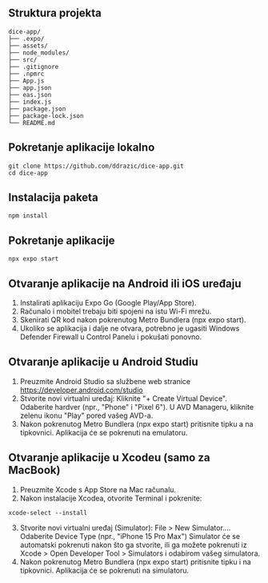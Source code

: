 ## Struktura projekta

```
dice-app/
├── .expo/
├── assets/
├── node_modules/
├── src/
├── .gitignore
├── .npmrc
├── App.js
├── app.json
├── eas.json
├── index.js
├── package.json
├── package-lock.json
└── README.md
```

## Pokretanje aplikacije lokalno
```
git clone https://github.com/ddrazic/dice-app.git
cd dice-app
```


## Instalacija paketa
```
npm install
```

## Pokretanje aplikacije
```
npx expo start
```

## Otvaranje aplikacije na Android ili iOS uređaju

1. Instalirati aplikaciju Expo Go (Google Play/App Store).
2. Računalo i mobitel trebaju biti spojeni na istu Wi-Fi mrežu.
3. Skenirati QR kod nakon pokrenutog Metro Bundlera (npx expo start).
4. Ukoliko se aplikacija i dalje ne otvara, potrebno je ugasiti Windows Defender Firewall u Control Panelu i pokušati ponovno.

## Otvaranje aplikacije u Android Studiu
1. Preuzmite Android Studio sa službene web stranice https://developer.android.com/studio
2. Stvorite novi virtualni uređaj: 
Kliknite "+ Create Virtual Device".
Odaberite hardver (npr., "Phone" i "Pixel 6").
U AVD Manageru, kliknite zelenu ikonu "Play" pored vašeg AVD-a.
4. Nakon pokrenutog Metro Bundlera (npx expo start) pritisnite tipku a na tipkovnici. Aplikacija će se pokrenuti na emulatoru.

## Otvaranje aplikacije u Xcodeu (samo za MacBook)
1. Preuzmite Xcode s App Store na Mac računalu.
2. Nakon instalacije Xcodea, otvorite Terminal i pokrenite:
```
xcode-select --install
```
3. Stvorite novi virtualni uređaj (Simulator):
File > New Simulator....
Odaberite Device Type (npr., "iPhone 15 Pro Max")
Simulator će se automatski pokrenuti nakon što ga stvorite, ili ga možete pokrenuti iz Xcode > Open Developer Tool > Simulators i odabirom vašeg simulatora.
4. Nakon pokrenutog Metro Bundlera (npx expo start) pritisnite tipku i na tipkovnici. Aplikacija će se pokrenuti na simulatoru.